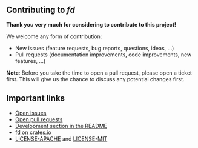## Contributing to *fd*

**Thank you very much for considering to contribute to this project!**

We welcome any form of contribution:

  * New issues (feature requests, bug reports, questions, ideas, ...)
  * Pull requests (documentation improvements, code improvements, new features, ...)

**Note**: Before you take the time to open a pull request, please open a ticket first. This will
give us the chance to discuss any potential changes first.

## Important links

  * [Open issues](https://github.com/sharkdp/fd/issues)
  * [Open pull requests](https://github.com/sharkdp/fd/pulls)
  * [Development section in the README](https://github.com/sharkdp/fd#development)
  * [fd on crates.io](https://crates.io/crates/fd-find)
  * [LICENSE-APACHE](https://github.com/sharkdp/fd/blob/master/LICENSE-APACHE) and [LICENSE-MIT](https://github.com/sharkdp/fd/blob/master/LICENSE-MIT)
